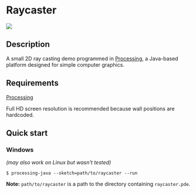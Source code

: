 # Raycaster

![](preview.gif)

## Description
A small 2D ray casting demo programmed in [Processing](https://processing.org), a Java-based platform designed for simple computer graphics. 

## Requirements
[Processing](https://processing.org)

Full HD screen resolution is recommended because wall positions are hardcoded.

## Quick start
### Windows
*(may also work on Linux but wasn't tested)*
```console
$ processing-java --sketch=path/to/raycaster --run
```
**Note:** `path/to/raycaster` is a path to the directory containing `raycaster.pde`.
